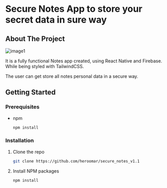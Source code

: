 # Secure Notes App to store your secret data in sure way
<!-- ABOUT THE PROJECT -->
## About The Project

![image1](https://github.com/heroomar/secure_notes_v1.1/sc.png)

It is a fully functional Notes app created, using React Native and Firebase. While being styled with TailwindCSS.

The user can get store all notes personal data in a secure way.

<!-- GETTING STARTED -->
## Getting Started

### Prerequisites

* npm
  ```sh
  npm install
  ```

### Installation


1. Clone the repo
   ```sh
   git clone https://github.com/heroomar/secure_notes_v1.1
   ```
2. Install NPM packages
   ```sh
   npm install
   ```
